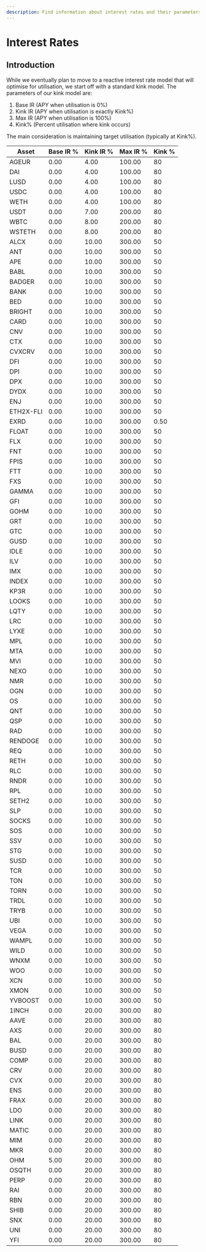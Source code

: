 ```yaml
---
description: Find information about interest rates and their parameters on Euler
---
```


# Interest Rates

## Introduction&#x20;

While we eventually plan to move to a reactive interest rate model that will optimise for utilisation, we start off with a standard kink model. The parameters of our kink model are:

1. Base IR (APY when utilisation is 0%)
2. Kink IR (APY when utilisation is exactly Kink%)
3. Max IR (APY when utilisation is 100%)
4. Kink% (Percent utilisation where kink occurs)

The main consideration is maintaining target utilisation (typically at Kink%).&#x20;



| Asset | Base IR % | Kink IR % | Max IR % | Kink % |
|-------|------|-------|-------|-------|
| AGEUR | 0.00| 4.00 | 100.00 | 80 |
| DAI | 0.00| 4.00 | 100.00 | 80 |
| LUSD | 0.00| 4.00 | 100.00 | 80 |
| USDC | 0.00| 4.00 | 100.00 | 80 |
| WETH | 0.00| 4.00 | 100.00 | 80 |
| USDT | 0.00| 7.00 | 200.00 | 80 |
| WBTC | 0.00| 8.00 | 200.00 | 80 |
| WSTETH | 0.00| 8.00 | 200.00 | 80 |
| ALCX | 0.00| 10.00 | 300.00 | 50 |
| ANT | 0.00| 10.00 | 300.00 | 50 |
| APE | 0.00| 10.00 | 300.00 | 50 |
| BABL | 0.00| 10.00 | 300.00 | 50 |
| BADGER | 0.00| 10.00 | 300.00 | 50 |
| BANK | 0.00| 10.00 | 300.00 | 50 |
| BED | 0.00| 10.00 | 300.00 | 50 |
| BRIGHT | 0.00| 10.00 | 300.00 | 50 |
| CARD | 0.00| 10.00 | 300.00 | 50 |
| CNV | 0.00| 10.00 | 300.00 | 50 |
| CTX | 0.00| 10.00 | 300.00 | 50 |
| CVXCRV | 0.00| 10.00 | 300.00 | 50 |
| DFI | 0.00| 10.00 | 300.00 | 50 |
| DPI | 0.00| 10.00 | 300.00 | 50 |
| DPX | 0.00| 10.00 | 300.00 | 50 |
| DYDX | 0.00| 10.00 | 300.00 | 50 |
| ENJ | 0.00| 10.00 | 300.00 | 50 |
| ETH2X-FLI | 0.00| 10.00 | 300.00 | 50 |
| EXRD | 0.00| 10.00 | 300.00 | 0.50 |
| FLOAT | 0.00| 10.00 | 300.00 | 50 |
| FLX | 0.00| 10.00 | 300.00 | 50 |
| FNT | 0.00| 10.00 | 300.00 | 50 |
| FPIS | 0.00| 10.00 | 300.00 | 50 |
| FTT | 0.00| 10.00 | 300.00 | 50 |
| FXS | 0.00| 10.00 | 300.00 | 50 |
| GAMMA | 0.00| 10.00 | 300.00 | 50 |
| GFI | 0.00| 10.00 | 300.00 | 50 |
| GOHM | 0.00| 10.00 | 300.00 | 50 |
| GRT | 0.00| 10.00 | 300.00 | 50 |
| GTC | 0.00| 10.00 | 300.00 | 50 |
| GUSD | 0.00| 10.00 | 300.00 | 50 |
| IDLE | 0.00| 10.00 | 300.00 | 50 |
| ILV | 0.00| 10.00 | 300.00 | 50 |
| IMX | 0.00| 10.00 | 300.00 | 50 |
| INDEX | 0.00| 10.00 | 300.00 | 50 |
| KP3R | 0.00| 10.00 | 300.00 | 50 |
| LOOKS | 0.00| 10.00 | 300.00 | 50 |
| LQTY | 0.00| 10.00 | 300.00 | 50 |
| LRC | 0.00| 10.00 | 300.00 | 50 |
| LYXE | 0.00| 10.00 | 300.00 | 50 |
| MPL | 0.00| 10.00 | 300.00 | 50 |
| MTA | 0.00| 10.00 | 300.00 | 50 |
| MVI | 0.00| 10.00 | 300.00 | 50 |
| NEXO | 0.00| 10.00 | 300.00 | 50 |
| NMR | 0.00| 10.00 | 300.00 | 50 |
| OGN | 0.00| 10.00 | 300.00 | 50 |
| OS | 0.00| 10.00 | 300.00 | 50 |
| QNT | 0.00| 10.00 | 300.00 | 50 |
| QSP | 0.00| 10.00 | 300.00 | 50 |
| RAD | 0.00| 10.00 | 300.00 | 50 |
| RENDOGE | 0.00| 10.00 | 300.00 | 50 |
| REQ | 0.00| 10.00 | 300.00 | 50 |
| RETH | 0.00| 10.00 | 300.00 | 50 |
| RLC | 0.00| 10.00 | 300.00 | 50 |
| RNDR | 0.00| 10.00 | 300.00 | 50 |
| RPL | 0.00| 10.00 | 300.00 | 50 |
| SETH2 | 0.00| 10.00 | 300.00 | 50 |
| SLP | 0.00| 10.00 | 300.00 | 50 |
| SOCKS | 0.00| 10.00 | 300.00 | 50 |
| SOS | 0.00| 10.00 | 300.00 | 50 |
| SSV | 0.00| 10.00 | 300.00 | 50 |
| STG | 0.00| 10.00 | 300.00 | 50 |
| SUSD | 0.00| 10.00 | 300.00 | 50 |
| TCR | 0.00| 10.00 | 300.00 | 50 |
| TON | 0.00| 10.00 | 300.00 | 50 |
| TORN | 0.00| 10.00 | 300.00 | 50 |
| TRDL | 0.00| 10.00 | 300.00 | 50 |
| TRYB | 0.00| 10.00 | 300.00 | 50 |
| UBI | 0.00| 10.00 | 300.00 | 50 |
| VEGA | 0.00| 10.00 | 300.00 | 50 |
| WAMPL | 0.00| 10.00 | 300.00 | 50 |
| WILD | 0.00| 10.00 | 300.00 | 50 |
| WNXM | 0.00| 10.00 | 300.00 | 50 |
| WOO | 0.00| 10.00 | 300.00 | 50 |
| XCN | 0.00| 10.00 | 300.00 | 50 |
| XMON | 0.00| 10.00 | 300.00 | 50 |
| YVBOOST | 0.00| 10.00 | 300.00 | 50 |
| 1INCH | 0.00| 20.00 | 300.00 | 80 |
| AAVE | 0.00| 20.00 | 300.00 | 80 |
| AXS | 0.00| 20.00 | 300.00 | 80 |
| BAL | 0.00| 20.00 | 300.00 | 80 |
| BUSD | 0.00| 20.00 | 300.00 | 80 |
| COMP | 0.00| 20.00 | 300.00 | 80 |
| CRV | 0.00| 20.00 | 300.00 | 80 |
| CVX | 0.00| 20.00 | 300.00 | 80 |
| ENS | 0.00| 20.00 | 300.00 | 80 |
| FRAX | 0.00| 20.00 | 300.00 | 80 |
| LDO | 0.00| 20.00 | 300.00 | 80 |
| LINK | 0.00| 20.00 | 300.00 | 80 |
| MATIC | 0.00| 20.00 | 300.00 | 80 |
| MIM | 0.00| 20.00 | 300.00 | 80 |
| MKR | 0.00| 20.00 | 300.00 | 80 |
| OHM | 5.00| 20.00 | 300.00 | 80 |
| OSQTH | 0.00| 20.00 | 300.00 | 80 |
| PERP | 0.00| 20.00 | 300.00 | 80 |
| RAI | 0.00| 20.00 | 300.00 | 80 |
| RBN | 0.00| 20.00 | 300.00 | 80 |
| SHIB | 0.00| 20.00 | 300.00 | 80 |
| SNX | 0.00| 20.00 | 300.00 | 80 |
| UNI | 0.00| 20.00 | 300.00 | 80 |
| YFI | 0.00| 20.00 | 300.00 | 80 |


